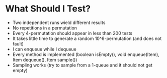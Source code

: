 # What Should I Test?
- Two independent runs wield different results
- No repetitions in a permutation
- Every 4-permutation should appear in less than 200 tests
- It takes little time to generate a random 10^6-permutation (and does not fault)
- I can enqueue while I dequeue
- Every method is implemented (boolean isEmpty(), void enqueue(Item), Item dequeue(), Item sample())
- Sampling works (try to sample from a 1-queue and it should not get empty)
